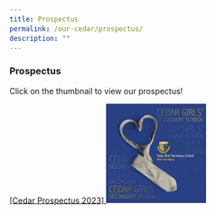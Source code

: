 ```yaml
---
title: Prospectus
permalink: /our-cedar/prospectus/
description: ""
---
```

### Prospectus

Click on the thumbnail to view our prospectus!
<a href="/files%2FProspectus/editMediaSettings/Cedar%20Prospectus%202022_update%2028Apr.pdf">

[Cedar Prospectus 2023]
	</a><a href="files/Cedar%20Prospectus%202022_update%2028Apr.pdf"><img style="width:35%" src="/images/prospectus.png"></a>